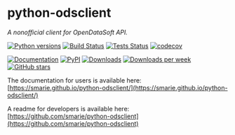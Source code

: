 # python-odsclient

*A nonofficial client for OpenDataSoft API.*

[![Python versions](https://img.shields.io/pypi/pyversions/odsclient.svg)](https://pypi.python.org/pypi/odsclient/) [![Build Status](https://github.com/smarie/python-odsclient/actions/workflows/base.yml/badge.svg)](https://github.com/smarie/python-odsclient/actions/workflows/base.yml) [![Tests Status](https://smarie.github.io/python-odsclient/reports/junit/junit-badge.svg?dummy=8484744)](https://smarie.github.io/python-odsclient/reports/junit/report.html) [![codecov](https://codecov.io/gh/smarie/python-odsclient/branch/master/graph/badge.svg)](https://codecov.io/gh/smarie/python-odsclient)

[![Documentation](https://img.shields.io/badge/doc-latest-blue.svg)](https://smarie.github.io/python-odsclient/) [![PyPI](https://img.shields.io/pypi/v/odsclient.svg)](https://pypi.python.org/pypi/odsclient/) [![Downloads](https://pepy.tech/badge/odsclient)](https://pepy.tech/project/odsclient) [![Downloads per week](https://pepy.tech/badge/odsclient/week)](https://pepy.tech/project/odsclient) [![GitHub stars](https://img.shields.io/github/stars/smarie/python-odsclient.svg)](https://github.com/smarie/python-odsclient/stargazers)

The documentation for users is available here: [https://smarie.github.io/python-odsclient/](https://smarie.github.io/python-odsclient/)

A readme for developers is available here: [https://github.com/smarie/python-odsclient](https://github.com/smarie/python-odsclient)
